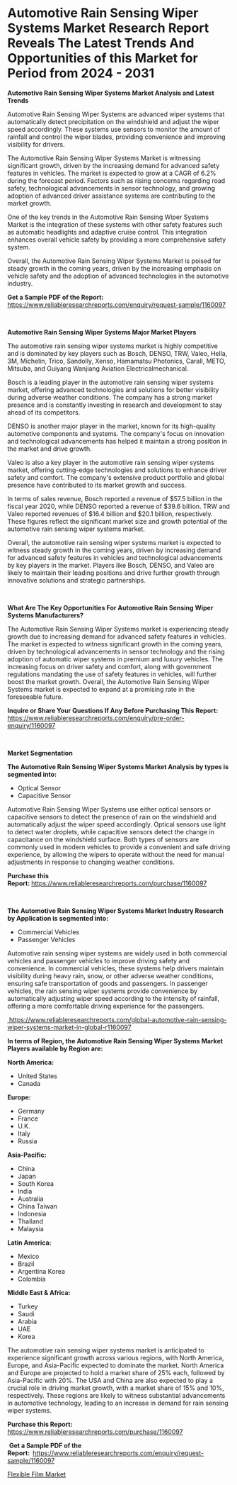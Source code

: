 <p><h1>Automotive Rain Sensing Wiper Systems Market Research Report Reveals The Latest Trends And Opportunities of this Market for Period from 2024 - 2031</h1></p><p><strong>Automotive Rain Sensing Wiper Systems Market Analysis and Latest Trends</strong></p>
<p><p>Automotive Rain Sensing Wiper Systems are advanced wiper systems that automatically detect precipitation on the windshield and adjust the wiper speed accordingly. These systems use sensors to monitor the amount of rainfall and control the wiper blades, providing convenience and improving visibility for drivers.</p><p>The Automotive Rain Sensing Wiper Systems Market is witnessing significant growth, driven by the increasing demand for advanced safety features in vehicles. The market is expected to grow at a CAGR of 6.2% during the forecast period. Factors such as rising concerns regarding road safety, technological advancements in sensor technology, and growing adoption of advanced driver assistance systems are contributing to the market growth.</p><p>One of the key trends in the Automotive Rain Sensing Wiper Systems Market is the integration of these systems with other safety features such as automatic headlights and adaptive cruise control. This integration enhances overall vehicle safety by providing a more comprehensive safety system.</p><p>Overall, the Automotive Rain Sensing Wiper Systems Market is poised for steady growth in the coming years, driven by the increasing emphasis on vehicle safety and the adoption of advanced technologies in the automotive industry.</p></p>
<p><strong>Get a Sample PDF of the Report:&nbsp;</strong> <a href="https://www.reliableresearchreports.com/enquiry/request-sample/1160097">https://www.reliableresearchreports.com/enquiry/request-sample/1160097</a></p>
<p>&nbsp;</p>
<p><strong>Automotive Rain Sensing Wiper Systems Major Market Players</strong></p>
<p><p>The automotive rain sensing wiper systems market is highly competitive and is dominated by key players such as Bosch, DENSO, TRW, Valeo, Hella, 3M, Michelin, Trico, Sandolly, Xenso, Hamamatsu Photonics, Carall, METO, Mitsuba, and Guiyang Wanjiang Aviation Electricalmechanical.</p><p>Bosch is a leading player in the automotive rain sensing wiper systems market, offering advanced technologies and solutions for better visibility during adverse weather conditions. The company has a strong market presence and is constantly investing in research and development to stay ahead of its competitors.</p><p>DENSO is another major player in the market, known for its high-quality automotive components and systems. The company's focus on innovation and technological advancements has helped it maintain a strong position in the market and drive growth.</p><p>Valeo is also a key player in the automotive rain sensing wiper systems market, offering cutting-edge technologies and solutions to enhance driver safety and comfort. The company's extensive product portfolio and global presence have contributed to its market growth and success.</p><p>In terms of sales revenue, Bosch reported a revenue of $57.5 billion in the fiscal year 2020, while DENSO reported a revenue of $39.6 billion. TRW and Valeo reported revenues of $16.4 billion and $20.1 billion, respectively. These figures reflect the significant market size and growth potential of the automotive rain sensing wiper systems market.</p><p>Overall, the automotive rain sensing wiper systems market is expected to witness steady growth in the coming years, driven by increasing demand for advanced safety features in vehicles and technological advancements by key players in the market. Players like Bosch, DENSO, and Valeo are likely to maintain their leading positions and drive further growth through innovative solutions and strategic partnerships.</p></p>
<p>&nbsp;</p>
<p><strong>What Are The Key Opportunities For Automotive Rain Sensing Wiper Systems Manufacturers?</strong></p>
<p><p>The Automotive Rain Sensing Wiper Systems market is experiencing steady growth due to increasing demand for advanced safety features in vehicles. The market is expected to witness significant growth in the coming years, driven by technological advancements in sensor technology and the rising adoption of automatic wiper systems in premium and luxury vehicles. The increasing focus on driver safety and comfort, along with government regulations mandating the use of safety features in vehicles, will further boost the market growth. Overall, the Automotive Rain Sensing Wiper Systems market is expected to expand at a promising rate in the foreseeable future.</p></p>
<p><strong>Inquire or Share Your Questions If Any Before Purchasing This Report:</strong> <a href="https://www.reliableresearchreports.com/enquiry/pre-order-enquiry/1160097">https://www.reliableresearchreports.com/enquiry/pre-order-enquiry/1160097</a></p>
<p>&nbsp;</p>
<p><strong>Market Segmentation</strong></p>
<p><strong>The Automotive Rain Sensing Wiper Systems Market Analysis by types is segmented into:</strong></p>
<p><ul><li>Optical Sensor</li><li>Capacitive Sensor</li></ul></p>
<p><p>Automotive Rain Sensing Wiper Systems use either optical sensors or capacitive sensors to detect the presence of rain on the windshield and automatically adjust the wiper speed accordingly. Optical sensors use light to detect water droplets, while capacitive sensors detect the change in capacitance on the windshield surface. Both types of sensors are commonly used in modern vehicles to provide a convenient and safe driving experience, by allowing the wipers to operate without the need for manual adjustments in response to changing weather conditions.</p></p>
<p><strong>Purchase this Report:&nbsp;</strong><a href="https://www.reliableresearchreports.com/purchase/1160097">https://www.reliableresearchreports.com/purchase/1160097</a></p>
<p>&nbsp;</p>
<p><strong>The Automotive Rain Sensing Wiper Systems Market Industry Research by Application is segmented into:</strong></p>
<p><ul><li>Commercial Vehicles</li><li>Passenger Vehicles</li></ul></p>
<p><p>Automotive rain sensing wiper systems are widely used in both commercial vehicles and passenger vehicles to improve driving safety and convenience. In commercial vehicles, these systems help drivers maintain visibility during heavy rain, snow, or other adverse weather conditions, ensuring safe transportation of goods and passengers. In passenger vehicles, the rain sensing wiper systems provide convenience by automatically adjusting wiper speed according to the intensity of rainfall, offering a more comfortable driving experience for the passengers.</p></p>
<p><a href="https://www.reliableresearchreports.com/global-automotive-rain-sensing-wiper-systems-market-in-global-r1160097">&nbsp;https://www.reliableresearchreports.com/global-automotive-rain-sensing-wiper-systems-market-in-global-r1160097</a></p>
<p><strong>In terms of Region, the Automotive Rain Sensing Wiper Systems Market Players available by Region are:</strong></p>
<p>
    <p> <strong> North America: </strong>
        <ul>
            <li>United States</li>
            <li>Canada</li>
        </ul>
        </p> 
    <p> <strong> Europe: </strong>
        <ul>
            <li>Germany</li>
            <li>France</li>
            <li>U.K.</li>
            <li>Italy</li>
            <li>Russia</li>
        </ul>
        </p> 
    <p> <strong> Asia-Pacific: </strong>
        <ul>
            <li>China</li>
            <li>Japan</li>
            <li>South Korea</li>
            <li>India</li>
            <li>Australia</li>
            <li>China Taiwan</li>
            <li>Indonesia</li>
            <li>Thailand</li>
            <li>Malaysia</li>
        </ul>
        </p> 
    <p> <strong> Latin America: </strong>
        <ul>
            <li>Mexico</li>
            <li>Brazil</li>
            <li>Argentina Korea</li>
            <li>Colombia</li>
        </ul>
        </p> 
    <p> <strong> Middle East & Africa: </strong>
        <ul>
            <li>Turkey</li>
            <li>Saudi</li>
            <li>Arabia</li>
            <li>UAE</li>
            <li>Korea</li>
        </ul>
    </p>
    </p>
<p><p>The automotive rain sensing wiper systems market is anticipated to experience significant growth across various regions, with North America, Europe, and Asia-Pacific expected to dominate the market. North America and Europe are projected to hold a market share of 25% each, followed by Asia-Pacific with 20%. The USA and China are also expected to play a crucial role in driving market growth, with a market share of 15% and 10%, respectively. These regions are likely to witness substantial advancements in automotive technology, leading to an increase in demand for rain sensing wiper systems.</p></p>
<p><strong>Purchase this Report: </strong><a href="https://www.reliableresearchreports.com/purchase/1160097">https://www.reliableresearchreports.com/purchase/1160097</a></p>
<p>&nbsp;<strong>Get a Sample PDF of the Report:&nbsp;&nbsp;</strong><a href="https://www.reliableresearchreports.com/enquiry/request-sample/1160097">https://www.reliableresearchreports.com/enquiry/request-sample/1160097</a></p>
<p><strong></strong></p>
<p><p><a href="https://view.publitas.com/reportprime-1/flexible-film-market-insights-into-market-cagr-market-trends-and-growth-strategies/">Flexible Film Market</a></p></p>